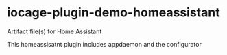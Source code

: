 # iocage-plugin-demo-homeassistant
Artifact file(s) for Home Assistant

 This homeassisatnt plugin includes appdaemon and the configurator
